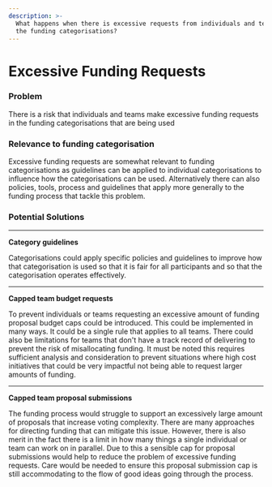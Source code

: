 ```yaml
---
description: >-
  What happens when there is excessive requests from individuals and teams in
  the funding categorisations?
---
```


# Excessive Funding Requests

### Problem

There is a risk that individuals and teams make excessive funding requests in the funding categorisations that are being used&#x20;



### **Relevance to funding categorisation**

Excessive funding requests are somewhat relevant to funding categorisations as guidelines can be applied to individual categorisations to influence how the categorisations can be used. Alternatively there can also policies, tools, process and guidelines that apply more generally to the funding process that tackle this problem.&#x20;



### Potential Solutions

****

**Category guidelines**

Categorisations could apply specific policies and guidelines to improve how that categorisation is used so that it is fair for all participants and so that the categorisation operates effectively.

****

**Capped team budget requests**

To prevent individuals or teams requesting an excessive amount of funding proposal budget caps could be introduced. This could be implemented in many ways. It could be a single rule that applies to all teams. There could also be limitations for teams that don't have a track record of delivering to prevent the risk of misallocating funding. It must be noted this requires sufficient analysis and consideration to prevent situations where high cost initiatives that could be very impactful not being able to request larger amounts of funding.

****

**Capped team proposal submissions**

The funding process would struggle to support an excessively large amount of proposals that increase voting complexity. There are many approaches for directing funding that can mitigate this issue. However, there is also merit in the fact there is a limit in how many things a single individual or team can work on in parallel. Due to this a sensible cap for proposal submissions would help to reduce the problem of excessive funding requests. Care would be needed to ensure this proposal submission cap is still accommodating to the flow of good ideas going through the process.
